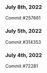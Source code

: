 ### July 8th, 2022

Commit #257661

### July 5th, 2022

Commit #314353


### July 4th, 2022

Commit #72281
